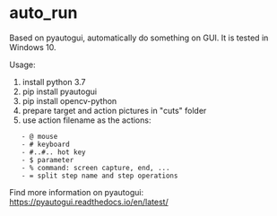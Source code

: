 # auto_run
Based on pyautogui, automatically do something on GUI. It is tested in Windows 10. 

Usage:
1. install python 3.7
2. pip install pyautogui
3. pip install opencv-python
4. prepare target and action pictures in "cuts" folder
5. use action filename as the actions:
```
   - @ mouse
   - # keyboard
   - #..#.. hot key
   - $ parameter
   - % command: screen capture, end, ...
   - = split step name and step operations
```

Find more information on pyautogui: https://pyautogui.readthedocs.io/en/latest/
